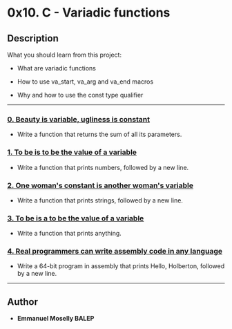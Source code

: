 # 0x10. C - Variadic functions



## Description

What you should learn from this project:



* What are variadic functions

* How to use va_start, va_arg and va_end macros

* Why and how to use the const type qualifier



---



### [0. Beauty is variable, ugliness is constant](./0-sum_them_all.c)

* Write a function that returns the sum of all its parameters.





### [1. To be is to be the value of a variable](./1-print_numbers.c)

* Write a function that prints numbers, followed by a new line.





### [2. One woman's constant is another woman's variable](./2-print_strings.c)

* Write a function that prints strings, followed by a new line.





### [3. To be is a to be the value of a variable](./3-print_all.c)

* Write a function that prints anything.





### [4. Real programmers can write assembly code in any language](./100-hello_holberton.asm)

* Write a 64-bit program in assembly that prints Hello, Holberton, followed by a new line.



---



## Author

* **Emmanuel Moselly BALEP**
